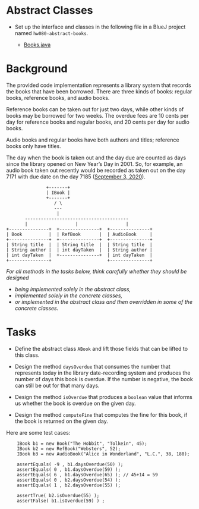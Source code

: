 # Abstract Classes

- Set up the interface and classes in the following file in a BlueJ project named `hw080-abstract-books`.

    - [Books.java](Books.java)

# Background

The provided code implementation represents a library system that records the books that have been borrowed. There are three kinds of books: regular books, reference books, and audio books.

Reference books can be taken out for just two days, while other kinds of books may be borrowed for two weeks. The overdue fees are 10 cents per day for reference books and regular books, and 20 cents per day for audio books.

Audio books and regular books have both authors and titles; reference books only have titles.

The day when the book is taken out and the day due are counted as days since the library opened on New Year’s Day in 2001. So, for example, an audio book taken out recently would be recorded as taken out on the day 7171 with due date on the day 7185 ([September 3, 2020](http://google.com/search?q=days%20since%20january%201,%202001)).


```
               +-------+
               | IBook |
               +-------+
                  / \
                  ---
                   |
       ---------------------------------------
       |                  |                  |
+---------------+  +---------------+  +---------------+
| Book          |  | RefBook       |  | AudioBook     |
+---------------+  +---------------+  +---------------+
| String title  |  | String title  |  | String title  |
| String author |  | int dayTaken  |  | String author |
| int dayTaken  |  +---------------+  | int dayTaken  |
+---------------+                     +---------------+
```




*For all methods in the tasks below, think carefully whether they should be designed*
- *being implemented solely in the abstract class,*
- *implemented solely in the concrete classes,*
- *or implemented in the abstract class and then overridden in some of the concrete classes.*


# Tasks

- Define the abstract class `ABook` and lift those fields that can be lifted to this class.

- Design the method `daysOverdue` that consumes the number that represents today in the library date-recording system and produces the number of days this book is overdue. If the number is negative, the book can still be out for that many days.

- Design the method `isOverdue` that produces a `boolean` value that informs us whether the book is overdue on the given day.

- Design the method `computeFine` that computes the fine for this book, if the book is returned on the given day.



Here are some test cases:

```
    IBook b1 = new Book("The Hobbit", "Tolkein", 45);
    IBook b2 = new RefBook("Websters", 52);
    IBook b3 = new AudioBook("Alice in Wonderland", "L.C.", 38, 180);
	
    assertEquals( -9 , b1.daysOverdue(50) );
    assertEquals( 0 , b1.daysOverdue(59) );
    assertEquals( 6 , b1.daysOverdue(65) ); // 45+14 = 59
    assertEquals( 0 , b2.daysOverdue(54) );
    assertEquals( 1 , b2.daysOverdue(55) );
    
    assertTrue( b2.isOverdue(55) );
    assertFalse( b1.isOverdue(59) ) ;
```
